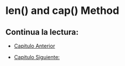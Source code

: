 # len() and cap() Method

## Continua la lectura:

- [Capitulo Anterior](./../)                                                                 

- [Capitulo Siguiente: ](./../)